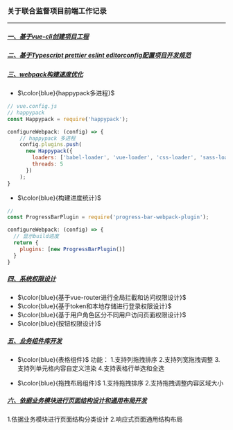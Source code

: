 ### 关于联合监督项目前端工作记录
---

##### [一、基于vue-cli创建项目工程]()
##### [二、基于Typescript prettier eslint editorconfig配置项目开发规范]()
##### [三、webpack构建速度优化]()
+ $\color{blue}{happypack多进程}$

```js
// vue.config.js
// happypack
const Happypack = require('happypack');

configureWebpack: (config) => {
    // happypack 多进程
    config.plugins.push(
      new Happypack({
        loaders: ['babel-loader', 'vue-loader', 'css-loader', 'sass-loader'],
        threads: 5
      })
    );
}
```

+ $\color{blue}{构建进度统计}$

```js
//
const ProgressBarPlugin = require('progress-bar-webpack-plugin');

configureWebpack: (config) => {
  // 显示build进度
  return {
    plugins: [new ProgressBarPlugin()]
  }
}
```

##### [四、系统权限设计]()

+ $\color{blue}{基于vue-router进行全局拦截和访问权限设计}$
+ $\color{blue}{基于token和本地存储进行登录权限设计}$
+ $\color{blue}{基于用户角色区分不同用户访问页面权限设计}$
+ $\color{blue}{按钮权限设计}$

##### [五、业务组件库开发]()

+ $\color{blue}{表格组件}$
功能：
1.支持列拖拽排序
2.支持列宽拖拽调整
3.支持列单元格内容自定义渲染
4.支持表格行单选和全选

+ $\color{blue}{拖拽布局组件}$
1.支持拖拽排序
2.支持拖拽调整内容区域大小

##### [六、依据业务模块进行页面结构设计和通用布局开发]()
1.依据业务模块进行页面结构分类设计
2.响应式页面通用结构布局

